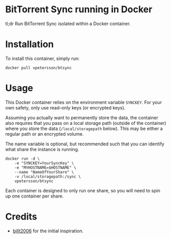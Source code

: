 # BitTorrent Sync running in Docker

tl;dr Run BitTorrent Sync isolated within a Docker container.

# Installation

To install this container, simply run:

    docker pull vpetersson/btsync

# Usage

This Docker container relies on the environment variable `SYNCKEY`. For your own safety, only use read-only keys (or encrypted keys).

Assuming you actually want to permanently store the data, the container also requires that you pass on a local storage path (outside of the container) where you store the data (`/local/storagepath` below). This may be either a regular path or an encrypted volume.

The name variable is optional, but recommended such that you can identify what share the instance is running.

    docker run -d \
        -e "SYNCKEY=YourSyncKey" \
        -e "MYHOSTNAME=$HOSTNAME" \
        --name "NameOfYourShare" \
        -v /local/storagepath:/sync \
        vpetersson/btsync

Each container is designed to only run one share, so you will need to spin up one container per share.

# Credits

 * [billt2006](https://github.com/billt2006/docker-btsync) for the initial inspiration.
